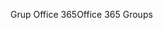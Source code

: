 <span data-ttu-id="4d72f-101">Grup Office 365</span><span class="sxs-lookup"><span data-stu-id="4d72f-101">Office 365 Groups</span></span>